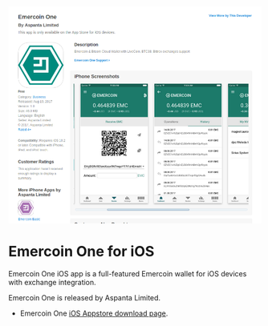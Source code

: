 <div style="overflow:hidden;"><img style="float:left;" src="Emercoin_One.png" alt="Emercoin One on the Appstore" width="512"></div>

# Emercoin One for iOS

Emercoin One iOS app is a full-featured Emercoin wallet for iOS devices
with exchange integration.

Emercoin One is released by Aspanta Limited.

-   Emercoin One [iOS Appstore download
    page](https://itunes.apple.com/us/app/emercoin-one/id1221369069).
